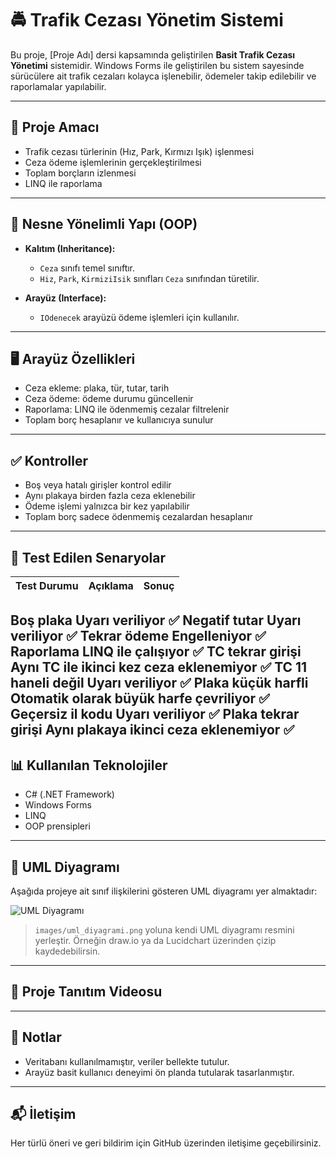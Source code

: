 # 🚔 Trafik Cezası Yönetim Sistemi

Bu proje, [Proje Adı] dersi kapsamında geliştirilen **Basit Trafik Cezası Yönetimi** sistemidir. Windows Forms ile geliştirilen bu sistem sayesinde sürücülere ait trafik cezaları kolayca işlenebilir, ödemeler takip edilebilir ve raporlamalar yapılabilir.

---

## 🎯 Proje Amacı

- Trafik cezası türlerinin (Hız, Park, Kırmızı Işık) işlenmesi
- Ceza ödeme işlemlerinin gerçekleştirilmesi
- Toplam borçların izlenmesi
- LINQ ile raporlama

---

## 🧱 Nesne Yönelimli Yapı (OOP)

- **Kalıtım (Inheritance):**
  - `Ceza` sınıfı temel sınıftır.
  - `Hiz`, `Park`, `KirmiziIsik` sınıfları `Ceza` sınıfından türetilir.

- **Arayüz (Interface):**
  - `IOdenecek` arayüzü ödeme işlemleri için kullanılır.

---

## 🖥️ Arayüz Özellikleri

- Ceza ekleme: plaka, tür, tutar, tarih
- Ceza ödeme: ödeme durumu güncellenir
- Raporlama: LINQ ile ödenmemiş cezalar filtrelenir
- Toplam borç hesaplanır ve kullanıcıya sunulur

---

## ✅ Kontroller

- Boş veya hatalı girişler kontrol edilir
- Aynı plakaya birden fazla ceza eklenebilir
- Ödeme işlemi yalnızca bir kez yapılabilir
- Toplam borç sadece ödenmemiş cezalardan hesaplanır

---

## 🧪 Test Edilen Senaryolar

| Test Durumu | Açıklama | Sonuç |
|-------------|----------|--------|
Boş plaka	Uyarı veriliyor	✅
Negatif tutar	Uyarı veriliyor	✅
Tekrar ödeme	Engelleniyor	✅
Raporlama	LINQ ile çalışıyor	✅
TC tekrar girişi	Aynı TC ile ikinci kez ceza eklenemiyor	✅
TC 11 haneli değil	Uyarı veriliyor	✅
Plaka küçük harfli	Otomatik olarak büyük harfe çevriliyor	✅
Geçersiz il kodu	Uyarı veriliyor	✅
Plaka tekrar girişi	Aynı plakaya ikinci ceza eklenemiyor	✅
---

## 📊 Kullanılan Teknolojiler

- C# (.NET Framework)
- Windows Forms
- LINQ
- OOP prensipleri

---

## 🧭 UML Diyagramı

Aşağıda projeye ait sınıf ilişkilerini gösteren UML diyagramı yer almaktadır:

![UML Diyagramı](images/uml_diyagrami.png)

> `images/uml_diyagrami.png` yoluna kendi UML diyagramı resmini yerleştir. Örneğin draw.io ya da Lucidchart üzerinden çizip kaydedebilirsin.

---

## 🎥 Proje Tanıtım Videosu


---

## 📎 Notlar

- Veritabanı kullanılmamıştır, veriler bellekte tutulur.
- Arayüz basit kullanıcı deneyimi ön planda tutularak tasarlanmıştır.

---

## 📬 İletişim

Her türlü öneri ve geri bildirim için GitHub üzerinden iletişime geçebilirsiniz.

